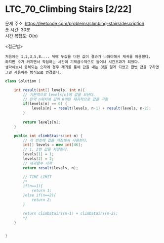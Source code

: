#  LTC_70_Climbing Stairs [2/22] </br>
문제 주소: https://leetcode.com/problems/climbing-stairs/description </br>
푼 시간: 30분 </br>
시간 복잡도: O(n) </br>

<접근법>
```
처음에는 1,2,3,5,8.... 뒤에 두값을 더한 값이 결과가 나와야해서 재귀를 이용했다.
하지만 수가 커지면서 작업하는 시간이 기학급수적으로 늘어나 시간초과가 되었다.
생각해보니 중복되는 숫자에 경우 재귀를 통해 값을 내는 것을 알게 되었고 한번 값을 구하면 그걸 사용하는 방식으로 변경했다.
```


```java
class Solution {

    int result(int[] levels, int n){
        // 기본적으로 levels[n]에 값을 보낸다.
        // 만약 n위치에 값이 0이면 재귀적으로 값을 구함
        if(levels[n] == 0) {
            levels[n] = result(levels, n-1) + result(levels, n-2);
        }
        
        return levels[n];
    }

    public int climbStairs(int n) {
        // 각 번호에 값을 저장해서 사용한다.
        int[] levels = new int[46];
        // 1, 2번 값을 저장한다.
        levels[1] = 1;
        levels[2] = 2;
        // 재귀함수 시작
        return result(levels, n);

        // TIME LIMIT
        /*
        if(n==1){
            return 1;
        }else if(n==2){
            return 2;
        }

        return climbStairs(n-1) + climbStairs(n-2);
        */
    }


}
```
